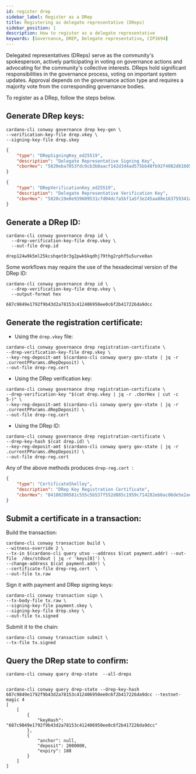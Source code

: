 ```yaml
---
id: register drep
sidebar_label: Register as a DRep
title: Registering as delegate representative (DReps)
sidebar_position: 1
description: How to register as a delegate representative
keywords: [Governance, DREP, Delegate representative, CIP1694]
---
```


Delegated representatives (DReps) serve as the community's spokesperson, actively participating in voting on governance actions and advocating for the community's collective interests. DReps hold significant responsibilities in the governance process, voting on important system updates. Approval depends on the governance action type and requires a majority vote from the corresponding governance bodies.

To register as a DRep, follow the steps below.

## Generate DRep keys: 

```shell
cardano-cli conway governance drep key-gen \
--verification-key-file drep.vkey \
--signing-key-file drep.skey
```

```json
{
    "type": "DRepSigningKey_ed25519",
    "description": "Delegate Representative Signing Key",
    "cborHex": "5820eba7053fdc9cb3b8aacf142d3d4ad575bb48fb92f4082d81605ac8e2ccfead5d"
}
```
```json
{
    "type": "DRepVerificationKey_ed25519",
    "description": "Delegate Representative Verification Key",
    "cborHex": "5820c19e0e939609531cfd04dcfa5bf1a5f3e245aa88e163759341aba296af34cc7e"
}
```

## Generate a DRep ID:

```shell
cardano-cli conway governance drep id \
  --drep-verification-key-file drep.vkey \
  --out-file drep.id
```
```shell
drep124w9k5ml25kcshqet8r3g2pwk6kqdhj79thg2rphf5u5urve0an
```

Some workflows may require the use of the hexadecimal version of the DRep ID:

```shell
cardano-cli conway governance drep id \
  --drep-verification-key-file drep.vkey \
  --output-format hex
```
```shell
687c9849e1792f9b43d2a78153c412406950ee0c6f2b417226da9dcc
```

## Generate the registration certificate:

* Using the `drep.vkey` file:

```shell
cardano-cli conway governance drep registration-certificate \
--drep-verification-key-file drep.vkey \
--key-reg-deposit-amt $(cardano-cli conway query gov-state | jq -r .currentPParams.dRepDeposit) \
--out-file drep-reg.cert 
```

* Using the DRep verification key:

```shell
cardano-cli conway governance drep registration-certificate \
--drep-verification-key "$(cat drep.vkey | jq -r .cborHex | cut -c 5-)" \
--key-reg-deposit-amt $(cardano-cli conway query gov-state | jq -r .currentPParams.dRepDeposit) \
--out-file drep-reg.cert 
````

* Using the DRep ID:

```shell
cardano-cli conway governance drep registration-certificate \
--drep-key-hash $(cat drep.id) \
--key-reg-deposit-amt $(cardano-cli conway query gov-state | jq -r .currentPParams.dRepDeposit) \
--out-file drep-reg.cert 
```

Any of the above methods produces `drep-reg.cert `:

```json
{
    "type": "CertificateShelley",
    "description": "DRep Key Registration Certificate",
    "cborHex": "84108200581c555c5b537f552d885c1959c714282eb6ac06de5e2aee850c374d394e00f6"
}
```

## Submit a certificate in a transaction:

Build the transaction:

```shell
cardano-cli conway transaction build \
--witness-override 2 \
--tx-in $(cardano-cli query utxo --address $(cat payment.addr) --out-file  /dev/stdout | jq -r 'keys[0]') \
--change-address $(cat payment.addr) \
--certificate-file drep-reg.cert  \
--out-file tx.raw
```

Sign it with payment and DRep signing keys:

```shell
cardano-cli conway transaction sign \
--tx-body-file tx.raw \
--signing-key-file payment.skey \
--signing-key-file drep.skey \
--out-file tx.signed
```

Submit it to the chain:

```shell
cardano-cli conway transaction submit \
--tx-file tx.signed
```

## Query the DRep state to confirm:

```shell
cardano-cli conway query drep-state  --all-dreps


cardano-cli conway query drep-state --drep-key-hash 687c9849e1792f9b43d2a78153c412406950ee0c6f2b417226da9dcc --testnet-magic 4
[
    [
        {
            "keyHash": "687c9849e1792f9b43d2a78153c412406950ee0c6f2b417226da9dcc"
        },
        {
            "anchor": null,
            "deposit": 2000000,
            "expiry": 188
        }
    ]
]
```


